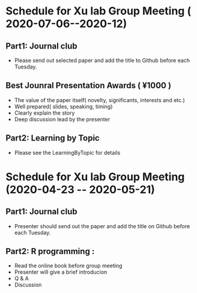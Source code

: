 # Schedule for Xu lab Group Meeting ( 2020-07-06--2020-12)
## Part1: Journal club
* Please send out selected paper and add the title to Github before each Tuesday. 

## Best Jounral Presentation Awards ( ¥1000 )  
   * The value of the paper itself( novelty, significants, interests and etc.)
   * Well prepared( slides, speaking, timing) 
   * Clearly explain the story 
   * Deep discussion lead by the presenter

## Part2: Learning by Topic
* Please see the LearningByTopic for details 


# Schedule for Xu lab Group Meeting (2020-04-23 -- 2020-05-21) 

## Part1: Journal club 
 * Presenter should send out the paper and add the title on Github before each Tuesday. 
 
## Part2: R programming :
  * Read the online book before group meeting 
  * Presenter will give a brief introducion
  * Q & A 
  * Discussion 


